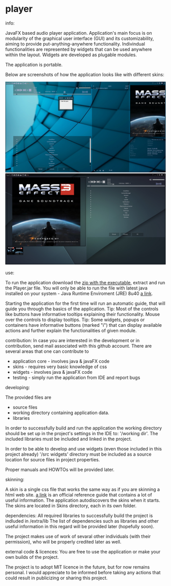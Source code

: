 player
======

info:

JavaFX based audio player application.
Application's main focus is on modularity of the graphical user interface (GUI) and its customizability, aiming to provide put-anything-anywhere functionality. Indivindual functionalities are represented by widgets that can be used anywhere within the layout. Widgets are developed as plugable modules.

The application is portable.

Below are screenshots of how the application looks like with different skins:

![ScreenShot](/extra/screenshot1.png)
![ScreenShot](/extra/screenshot3.png)


use:

To run the application download the [zip with the executable](/extra/executable.zip), extract and run the Player.jar file. 
You will only be able to run the file with latest java installed on your system - Java Runtime Enviroment (JRE) 8u40 [a link](https://jdk8.java.net/download.html).

Starting the application for the first time will run an automatic guide, that will guide you through the basics of the application.
Tip: Most of the controls like buttons have informative tooltips explaining their functionality. Mouse over the controls to display tooltips.
Tip: Some widgets, popups or containers have informative buttons (marked "i") that can display available actions and further explain the functionalities of given module. 


contribution:
In case you are interested in the development or in contribution, send mail associated with this github account.
There are several areas that one can contribute to
- application core - involves java & javaFX code
- skins - requires very basic knowledge of css
- widgets - involves java & javaFX code
- testing - simply run the application from IDE and report bugs


developing:

The provided files are
- source files
- working directory containing application data.
- libraries

In order to successfully build and run the application the working directory should be set up in the project's settings in the IDE to: '/working dir'. The included libraries must be included and linked in the project.

In order to be able to develop and use widgets (even those included in this project already) '/src widgets' directory must be included as a source location for source files in project properties.

Proper manuals and HOWTOs will be provided later.


skinning:

A skin is a single css file that works the same way as if you are skinning a html web site. [a link](http://docs.oracle.com/javafx/2/api/javafx/scene/doc-files/cssref.html) is an official reference guide that contains a lot of useful information.
The application autodiscovers the skins when it starts. The skins are located in Skins directory, each in its own folder.


dependencies:
All required libraries to successfully build the project is indluded in /extra/lib
The list of dependencies such as libraries and other useful information in this regard will be provided later
(hopefully soon).

The project makes use of work of sevaral other individuals (with their permission), who will be properly credited later as well.


external code & licences:
You are free to use the application or make your own builds of the project.

The project is to adopt MIT licence in the future, but for now remains personal. I would appreciate to be
informed before taking any actions that could result in publicizing or sharing this project.

